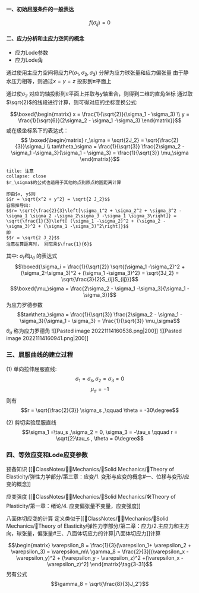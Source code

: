 #### 一、初始屈服条件的一般表达
$$f(\sigma_{ij}) = 0 \tag{2-1}$$
#### 二、应力分析和主应力空间的概念
- 应力Lode参数
- 应力Lode角

通过使用主应力空间将应力$P(\sigma_1,\sigma_2,\sigma_3)$ 分解为应力球张量和应力偏张量
由于静水压力相等，则通过$x= y= z$ 投影到π平面上

通过使$\sigma_2$ 对应的轴投影到$\pi$平面上并取与y轴重合，则得到二维的直角坐标
通过取$\sqrt{2}$的线段进行计算，则可得对应的坐标变换公式: 

$$\boxed{\begin{matrix}
x = \frac{1}{\sqrt{2}}(\sigma_1 - \sigma_3) \\
y = \frac{1}{\sqrt{6}}(2\sigma_2 - \sigma_1 -\sigma_3)
\end{matrix}}$$
或在极坐标系下的表达式：
$$ \boxed{\begin{matrix}
r_\sigma = \sqrt{2J_2} = \sqrt{\frac{2}{3}}\sigma_i \\
tan\theta_\sigma  = \frac{1}{\sqrt{3}} \frac{2\sigma_2 - \sigma_1 -\sigma_3}{\sigma_1 - \sigma_3} = \frac{1}{\sqrt{3}} \mu_\sigma
\end{matrix}}$$
`````ad-caution
title: 注意
collapse: close
$r_\sigma$的公式也适用于其他的点到原点的圆距离计算

即由$x, y$则
$$r = \sqrt{x^2 + y^2} = \sqrt{2 J_2}$$
容易推导出: 
$$r= \sqrt{\frac{2}{3}\left[\sigma_1^2 + \sigma_2^2 + \sigma_3^2 - \sigma_1 \sigma_2 -\sigma_2\sigma_3 -\sigma_1 \sigma_3\right]} = \sqrt{\frac{1}{3}\left[ (\sigma_1 -\sigma_2)^2 + (\sigma_2 - \sigma_3)^2 + (\sigma_1 -\sigma_3)^2\right]}$$
即
$$r = \sqrt{2 J_2}$$
注意在算距离时， 别忘乘$\frac{1}{6}$
`````

其中: $\sigma_i 和 \mu_\sigma$ 的表达式
$$\boxed{\sigma_i = \frac{1}{\sqrt{2}} \sqrt{(\sigma_1 -\sigma_2)^2 + (\sigma_2-\sigma_3)^2 + (\sigma_1 -\sigma_3)^2}  = \sqrt{3J_2} = \sqrt{\frac{3}{2}S_{ij}S_{ij}}}$$
$$\boxed{\mu_\sigma = \frac{2\sigma_2 - \sigma_1 -\sigma_3}{\sigma_1 - \sigma_3}}$$
为应力罗德参数
$$tan\theta_\sigma  = \frac{1}{\sqrt{3}} \frac{2\sigma_2 - \sigma_1 -\sigma_3}{\sigma_1 - \sigma_3} = \frac{1}{\sqrt{3}} \mu_\sigma$$
$\theta_\sigma$ 称为应力罗德角
![[Pasted image 20221114160538.png|200]]
![[Pasted image 20221114160941.png|200]]

### 三、屈服曲线的建立过程
(1) 单向拉伸屈服直线:
$$\sigma_1 = \sigma_s,\sigma_2 = \sigma_3 = 0$$
 $$\mu_\sigma = -1$$
则有 
$$r = \sqrt{\frac{2}{3}} \sigma_s ,\qquad \theta = -30\degree$$

(2) 剪切实验屈服直线
$$\sigma_1 =\tau_s ,\sigma_2 = 0, \sigma_3 = -\tau_s \qquad r = \sqrt{2}\tau_s , \theta = 0\degree$$

### 四、等效应变和Lode应变参数

预备知识
[[📘ClassNotes/👨‍🔧Mechanics/🕋Solid Mechanics/🔨Theory of Elasticity/弹性力学部分/第三章：应变/1. 变形与应变的概念#一、位移与变形/应变的概念]]

应变强度
[[📘ClassNotes/👨‍🔧Mechanics/🕋Solid Mechanics/🛠️Theory of Plasticity/第一章：绪论/4. 应变偏张量不变量，应变强度]]

八面体切应变的计算
定义类似于[[📘ClassNotes/👨‍🔧Mechanics/🕋Solid Mechanics/🔨Theory of Elasticity/弹性力学部分/第二章：应力/2.主应力和主方向，球张量，偏张量#三、八面体切应力的计算|八面体切应力]]计算

$$\begin{matrix}
\varepsilon_8 = \frac{1}{3}(\varepsilon_1+ \varepsilon_2 + \varepsilon_3) = \varepsilon_m\\
\gamma_8 = \frac{2}{3}[(\varepsilon_x - \varepsilon_y)^2 + (\varepsilon_y - \varepsilon_z)^2 +(\varepsilon_x -\varepsilon_z)^2]  \end{matrix}\tag{3-31}$$
另有公式
$$\gamma_8 = \sqrt{\frac{8}{3}J_2'}$$


